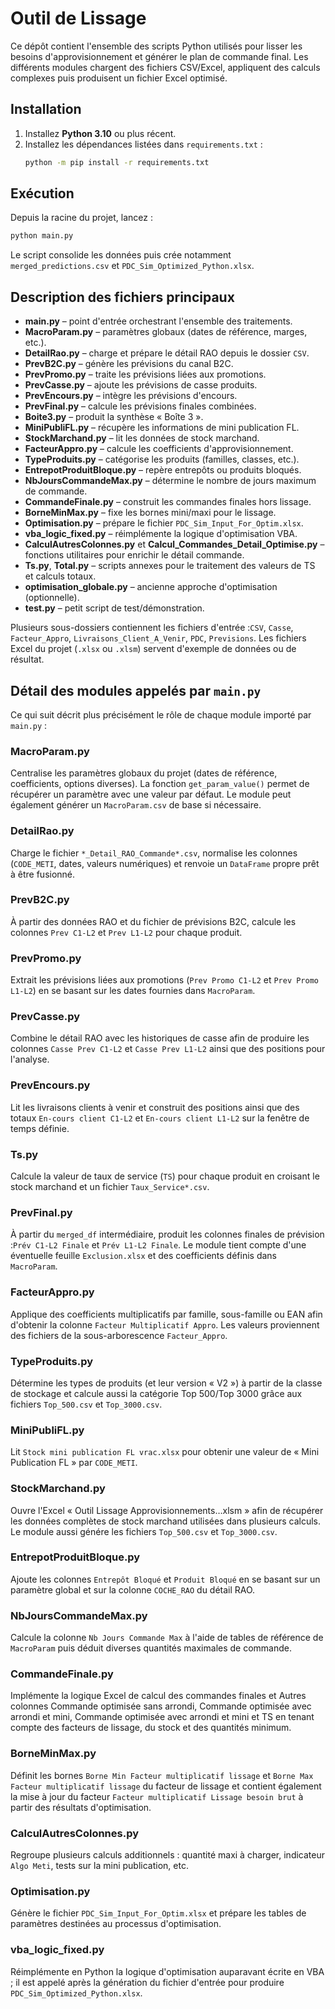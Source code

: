 # Outil de Lissage

Ce dépôt contient l'ensemble des scripts Python utilisés pour  lisser les besoins d'approvisionnement et générer le plan de commande final. Les différents modules chargent des fichiers CSV/Excel, appliquent des calculs complexes puis produisent un fichier Excel optimisé.

## Installation

1. Installez **Python 3.10** ou plus récent.
2. Installez les dépendances listées dans `requirements.txt` :
   ```bash
   python -m pip install -r requirements.txt
   ```

## Exécution

Depuis la racine du projet, lancez :
```bash
python main.py
```
Le script consolide les données puis crée notamment `merged_predictions.csv` et `PDC_Sim_Optimized_Python.xlsx`.

## Description des fichiers principaux

- **main.py** – point d'entrée orchestrant l'ensemble des traitements.
- **MacroParam.py** – paramètres globaux (dates de référence, marges, etc.).
- **DetailRao.py** – charge et prépare le détail RAO depuis le dossier `CSV`.
- **PrevB2C.py** – génère les prévisions du canal B2C.
- **PrevPromo.py** – traite les prévisions liées aux promotions.
- **PrevCasse.py** – ajoute les prévisions de casse produits.
- **PrevEncours.py** – intègre les prévisions d'encours.
- **PrevFinal.py** – calcule les prévisions finales combinées.
- **Boite3.py** – produit la synthèse « Boîte 3 ».
- **MiniPubliFL.py** – récupère les informations de mini publication FL.
- **StockMarchand.py** – lit les données de stock marchand.
- **FacteurAppro.py** – calcule les coefficients d'approvisionnement.
- **TypeProduits.py** – catégorise les produits (familles, classes, etc.).
- **EntrepotProduitBloque.py** – repère entrepôts ou produits bloqués.
- **NbJoursCommandeMax.py** – détermine le nombre de jours maximum de commande.
- **CommandeFinale.py** – construit les commandes finales hors lissage.
- **BorneMinMax.py** – fixe les bornes mini/maxi pour le lissage.
- **Optimisation.py** – prépare le fichier `PDC_Sim_Input_For_Optim.xlsx`.
- **vba_logic_fixed.py** – réimplémente la logique d'optimisation VBA.
- **CalculAutresColonnes.py** et **Calcul_Commandes_Detail_Optimise.py** – fonctions utilitaires pour enrichir le détail commande.
- **Ts.py**, **Total.py** – scripts annexes pour le traitement des valeurs de TS et calculs totaux.
- **optimisation_globale.py** – ancienne approche d'optimisation (optionnelle).
- **test.py** – petit script de test/démonstration.

Plusieurs sous-dossiers contiennent les fichiers d'entrée :`CSV`, `Casse`, `Facteur_Appro`, `Livraisons_Client_A_Venir`, `PDC`, `Previsions`. Les fichiers Excel du projet (`.xlsx` ou `.xlsm`) servent d'exemple de données ou de résultat.

## Détail des modules appelés par `main.py`

Ce qui suit décrit plus précisément le rôle de chaque module importé par `main.py` :

### MacroParam.py
Centralise les paramètres globaux du projet (dates de référence, coefficients,
options diverses). La fonction `get_param_value()` permet de récupérer un
paramètre avec une valeur par défaut. Le module peut également générer un
`MacroParam.csv` de base si nécessaire.

### DetailRao.py
Charge le fichier `*_Detail_RAO_Commande*.csv`, normalise les colonnes
(`CODE_METI`, dates, valeurs numériques) et renvoie un `DataFrame` propre prêt à
être fusionné.

### PrevB2C.py
À partir des données RAO et du fichier de prévisions B2C, calcule les colonnes
`Prev C1-L2` et `Prev L1-L2` pour chaque produit.

### PrevPromo.py
Extrait les prévisions liées aux promotions (`Prev Promo C1-L2` et
`Prev Promo L1-L2`) en se basant sur les dates fournies dans `MacroParam`.

### PrevCasse.py
Combine le détail RAO avec les historiques de casse afin de produire les
colonnes `Casse Prev C1-L2` et `Casse Prev L1-L2` ainsi que des positions pour
l'analyse.

### PrevEncours.py
Lit les livraisons clients à venir et construit des positions ainsi que des
totaux `En-cours client C1-L2` et `En-cours client L1-L2` sur la fenêtre de
temps définie.

### Ts.py
Calcule la valeur de taux de service (`TS`) pour chaque produit en croisant le
stock marchand et un fichier `Taux_Service*.csv`.

### PrevFinal.py
À partir du `merged_df` intermédiaire, produit les colonnes finales de
prévision :`Prév C1-L2 Finale` et `Prév L1-L2 Finale`. Le module tient compte
d'une éventuelle feuille `Exclusion.xlsx` et des coefficients définis dans
`MacroParam`.

### FacteurAppro.py
Applique des coefficients multiplicatifs par famille, sous-famille ou EAN afin
d'obtenir la colonne `Facteur Multiplicatif Appro`. Les valeurs proviennent des
fichiers de la sous-arborescence `Facteur_Appro`.

### TypeProduits.py
Détermine les types de produits (et leur version « V2 ») à partir de la classe
de stockage et calcule aussi la catégorie Top 500/Top 3000 grâce aux fichiers
`Top_500.csv` et `Top_3000.csv`.

### MiniPubliFL.py
Lit `Stock mini publication FL vrac.xlsx` pour obtenir une valeur de « Mini
Publication FL » par `CODE_METI`.

### StockMarchand.py
Ouvre l'Excel « Outil Lissage Approvisionnements…xlsm » afin de récupérer les
données complètes de stock marchand utilisées dans plusieurs calculs. Le module
aussi génére les fichiers `Top_500.csv` et `Top_3000.csv`.

### EntrepotProduitBloque.py
Ajoute les colonnes `Entrepôt Bloqué` et `Produit Bloqué` en se basant sur un
paramètre global et sur la colonne `COCHE_RAO` du détail RAO.

### NbJoursCommandeMax.py
Calcule la colonne `Nb Jours Commande Max` à l'aide de tables de référence de
`MacroParam` puis déduit diverses quantités maximales de commande.

### CommandeFinale.py
Implémente la logique Excel de calcul des commandes finales et Autres colonnes Commande optimisée sans arrondi, Commande optimisée avec arrondi et mini,
Commande optimisée avec arrondi et mini et TS en tenant compte des facteurs de lissage, du stock et des quantités
minimum.

### BorneMinMax.py
Définit les bornes `Borne Min Facteur multiplicatif lissage` et `Borne Max Facteur multiplicatif lissage` du facteur de lissage et contient également la
mise à jour du facteur `Facteur multiplicatif Lissage besoin brut` à partir des résultats d'optimisation.

### CalculAutresColonnes.py
Regroupe plusieurs calculs additionnels : quantité maxi à charger, indicateur
`Algo Meti`, tests sur la mini publication, etc.

### Optimisation.py
Génère le fichier `PDC_Sim_Input_For_Optim.xlsx` et prépare les tables de
paramètres destinées au processus d'optimisation.

### vba_logic_fixed.py
Réimplémente en Python la logique d'optimisation auparavant écrite en VBA ; il
est appelé après la génération du fichier d'entrée pour produire
`PDC_Sim_Optimized_Python.xlsx`.

